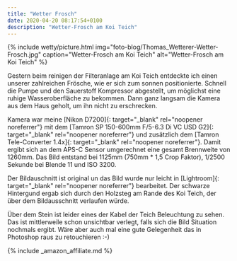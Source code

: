 ```yaml
---
title: "Wetter Frosch"
date: 2020-04-20 08:17:54+0100
description: "Wetter-Frosch am Koi Teich"
---
```

{% include wetty/picture.html img="foto-blog/Thomas_Wetterer-Wetter-Frosch.jpg" caption="Wetter-Frosch am Koi Teich" alt="Wetter-Frosch am Koi Teich" %}

Gestern beim reinigen der Filteranlage am Koi Teich entdeckte ich einen unserer zahlreichen Frösche, wie er sich zum sonnen positionierte. Schnell die Pumpe und den Sauerstoff Kompressor abgestellt, um möglichst eine ruhige Wasseroberfläche zu bekommen. Dann ganz langsam die Kamera aus dem Haus geholt, um ihn nicht zu erschrecken.

Kamera war meine [Nikon D7200]{: target="_blank" rel="noopener noreferrer"} mit dem [Tamron SP 150-600mm F/5-6.3 Di VC USD G2]{: target="_blank" rel="noopener noreferrer"} und zusätzlich dem [Tamron Tele-Converter 1.4x]{: target="_blank" rel="noopener noreferrer"}. Damit ergibt sich an dem APS-C Sensor umgerechnet eine gesamt Brennweite von 1260mm. Das Bild entstand bei 1125mm (750mm * 1,5 Crop Faktor), 1/2500 Sekunde bei Blende 11 und ISO 3200.

Der Bildauschnitt ist original un das Bild wurde nur leicht in [Lightroom]{: target="_blank" rel="noopener noreferrer"} bearbeitet. Der schwarze Hintergund ergab sich durch den Holzsteg am Rande des Koi Teich, der über dem Bildausschnitt verlaufen würde.

Über dem Stein ist leider eines der Kabel der Teich Beleuchtung zu sehen. Das ist mittlerweile schon unsichtbar verlegt, falls sich die Bild Situation nochmals ergibt. Wäre aber auch mal eine gute Gelegenheit das in Photoshop raus zu retouchieren :-)

{% include _amazon_affiliate.md %}